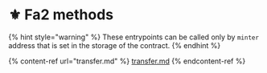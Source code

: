 # ⚜ Fa2 methods

{% hint style="warning" %}
These entrypoints can be called only by `minter` address that is set in the storage of the contract.
{% endhint %}

{% content-ref url="transfer.md" %}
[transfer.md](transfer.md)
{% endcontent-ref %}
